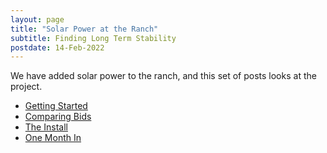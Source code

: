 ```yaml
---
layout: page
title: "Solar Power at the Ranch"
subtitle: Finding Long Term Stability
postdate: 14-Feb-2022
---
```


We have added solar power to the ranch, and this set of posts looks at the project.

- [Getting Started](/projects/solar/gettingstarted)
- [Comparing Bids](/projects/solar/bids)
- [The Install](/projects/solar/install)
- [One Month In](/projects/solar/solaronemonth)
